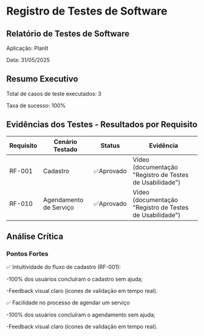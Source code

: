 # Registro de Testes de Software

## Relatório de Testes de Software
Aplicação: PlanIt

Data: 31/05/2025

## Resumo Executivo
Total de casos de teste executados: 3

Taxa de sucesso: 100%


## Evidências dos Testes - Resultados por Requisito

| Requisito | Cenário Testado | Status | Evidência|
|-----------|-----------------| ------ |----------|
| RF-001 | Cadastro | ✅Aprovado | Vídeo (documentação "Registro de Testes de Usabilidade") |
| RF-010 | Agendamento de Serviço | ✅Aprovado | Vídeo (documentação "Registro de Testes de Usabilidade") |


## Análise Crítica
### Pontos Fortes
✅ Intuitividade do fluxo de cadastro (RF-001):

-100% dos usuários concluíram o cadastro sem ajuda;

-Feedback visual claro (ícones de validação em tempo real).


✅ Facilidade no processo de agendar um serviço

-100% dos usuários concluíram o agendamento sem ajuda;

-Feedback visual claro (ícones de validação em tempo real).
